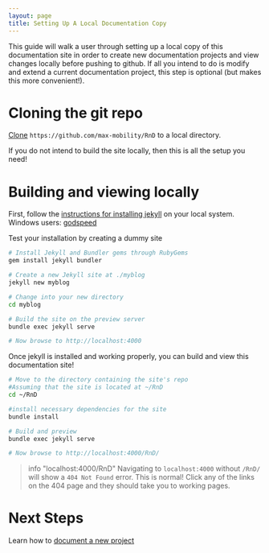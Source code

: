```yaml
---
layout: page
title: Setting Up A Local Documentation Copy
---
```


This guide will walk a user through setting up a local copy of this
documentation site in order to create new documentation projects and view
changes locally before pushing to github. If all you intend to do is modify
and extend a current documentation project, this step is optional (but
makes this more convenient!).

# Cloning the git repo

[Clone](https://help.github.com/articles/cloning-a-repository/)
`https://github.com/max-mobility/RnD` to a local directory.

If you do not intend to build the site locally, then this is all the setup
you need!


# Building and viewing locally

First, follow the [instructions for installing
jekyll](https://jekyllrb.com/docs/installation/) on your local
system.  
Windows users: [godspeed](https://jekyllrb.com/docs/windows/)

Test your installation by creating a dummy site 

```bash
# Install Jekyll and Bundler gems through RubyGems
gem install jekyll bundler

# Create a new Jekyll site at ./myblog
jekyll new myblog

# Change into your new directory
cd myblog

# Build the site on the preview server
bundle exec jekyll serve

# Now browse to http://localhost:4000
```

Once jekyll is installed and working properly, you can build and view this
documentation site!

```bash
# Move to the directory containing the site's repo
#Assuming that the site is located at ~/RnD
cd ~/RnD

#install necessary dependencies for the site
bundle install

# Build and preview
bundle exec jekyll serve

# Now browse to http://localhost:4000/RnD/
```

>info "localhost:4000/RnD"
> Navigating to `localhost:4000` without `/RnD/` will show a `404 Not
> Found` error. This is normal! Click any of the links on the 404 page
> and they should take you to working pages.



# Next Steps

Learn how to [document a new project](making_a_new_project.md)

